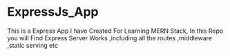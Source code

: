 # ExpressJs_App
 This is a Express App I have Created For Learning MERN Stack,  In this Repo you will Find Express Server Works ,including all the routes ,middleware ,static serving etc
